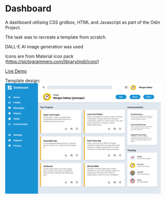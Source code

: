# Dashboard

A dashboard utilising CSS gridbox, HTML and Javascript as part of the Odin Project.

The task was to recreate a template from scratch.

DALL-E AI image generation was used

Icons are from Material icon pack (https://pictogrammers.com/library/mdi/icon/)

[Live Demo](https://boomyville.github.io/dashboard)

Template design:
![Example](https://github.com/boomyville/dashboard/blob/main/dashboard-project.png?raw=true)
